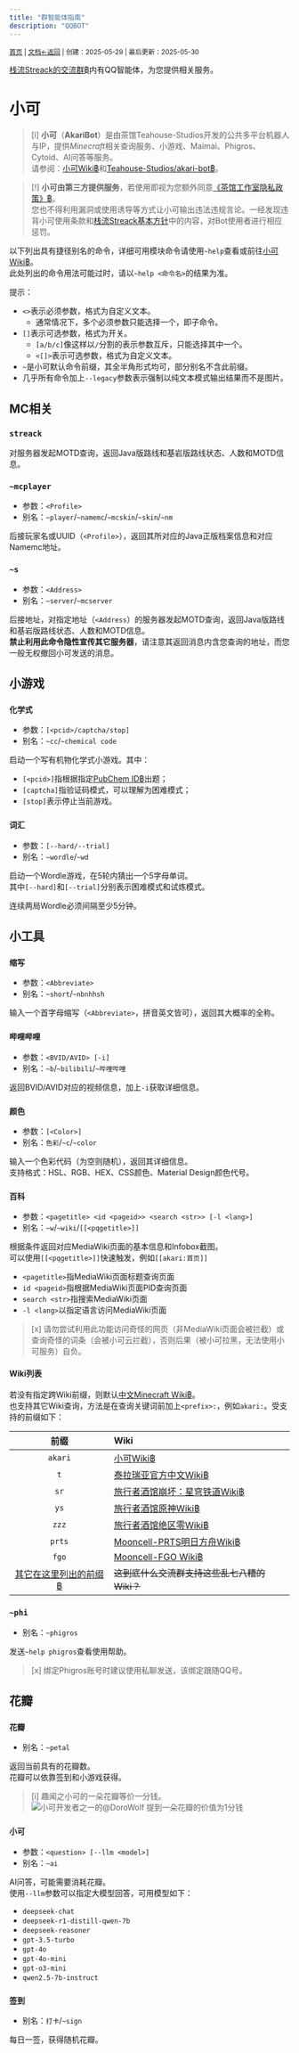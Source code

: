 ```yaml
---
title: "群智能体指南"
description: "QQBOT"
---
```

<small id="old_menu"><a href="/Streack/">首页</a> | <a href="/Streack/doc/">文档</a></small><small><a href="../../">←返回</a> |
 创建：2025-05-29 | 最后更新：2025-05-30</small><br>

[栈流Streack的交流群฿](https://mc.kdxiaoyi.top/Streack/#qqun)内有QQ智能体，为您提供相关服务。

# 小可

> [i] **小可**（**AkariBot**）是由茶馆Teahouse-Studios开发的公共多平台机器人与IP，提供*Minecraft*相关查询服务、小游戏、Maimai、Phigros、Cytoid、AI问答等服务。<br>
> 请参阅：[小可Wiki฿](https://bot.teahouse.team/)和[Teahouse-Studios/akari-bot฿](https://github.com/Teahouse-Studios/akari-bot)。

> [!] **小可由第三方提供服务**，若使用即视为您额外同意[《茶馆工作室隐私政策》฿](https://teahouse.team/privacy/)。<br>
> 您也不得利用漏洞或使用诱导等方式让小可输出违法违规言论。一经发现违背小可使用条款和[栈流Streack基本方针](https://mc.kdxiaoyi.top/Streack/doc/policy/rule)中的内容，对Bot使用者进行相应惩罚。

以下列出具有捷径别名的命令，详细可用模块命令请使用`~help`查看或前往[小可Wiki฿](https://bot.teahouse.team/)。<br>
此处列出的命令用法可能过时，请以`~help <命令名>`的结果为准。

提示：
* `<>`表示必须参数，格式为自定义文本。
  * 通常情况下，多个必须参数只能选择一个，即子命令。
* `[]`表示可选参数，格式为开关。
  * `[a/b/c]`像这样以`/`分割的表示参数互斥，只能选择其中一个。
  * `<[]>`表示可选参数，格式为自定义文本。
* `~`是小可默认命令前缀，其全半角形式均可，部分别名不含此前缀。
* 几乎所有命令加上`--legacy`参数表示强制以纯文本模式输出结果而不是图片。

## MC相关
### `streack`

对服务器发起MOTD查询，返回Java版路线和基岩版路线状态、人数和MOTD信息。

### `~mcplayer`

* 参数：`<Profile>`
* 别名：`~player`/`~namemc`/`~mcskin`/`~skin`/`~nm`

后接玩家名或UUID（`<Profile>`），返回其所对应的Java正版档案信息和对应Namemc地址。

### `~s`

* 参数：`<Address>`
* 别名：`~server`/`~mcserver`

后接地址，对指定地址（`<Address`）的服务器发起MOTD查询，返回Java版路线和基岩版路线状态、人数和MOTD信息。<br>
**禁止利用此命令隐性宣传其它服务器**，请注意其返回消息内含您查询的地址，而您一般无权撤回小可发送的消息。

## 小游戏
### `化学式`

* 参数：`[<pcid>/captcha/stop]`
* 别名：`~cc`/`~chemical code`

启动一个写有机物化学式小游戏。其中：

* `[<pcid>]`指根据指定[PubChem ID฿](https://pubchem.ncbi.nlm.nih.gov/docs/identifier-exchange-service)出题；
* `[captcha]`指验证码模式，可以理解为困难模式；
* `[stop]`表示停止当前游戏。

### `词汇`

* 参数：`[--hard/--trial]`
* 别名：`~wordle`/`~wd`

启动一个Wordle游戏，在5轮内猜出一个5字母单词。<br>
其中`[--hard]`和`[--trial]`分别表示困难模式和试炼模式。<br>

连续两局Wordle必须间隔至少5分钟。

## 小工具
### `缩写`

* 参数：`<Abbreviate>`
* 别名：`~short`/`~nbnhhsh`

输入一个首字母缩写（`<Abbreviate>`，拼音英文皆可），返回其大概率的全称。

### `哔哩哔哩`

* 参数：`<BVID/AVID> [-i]`
* 别名：`~b`/`~bilibili`/`~哔哩哔哩`

返回BVID/AVID对应的视频信息，加上`-i`获取详细信息。

### `颜色`

* 参数：`[<Color>]`
* 别名：`色彩`/`~c`/`~color`

输入一个色彩代码（为空则随机），返回其详细信息。<br>
支持格式：HSL、RGB、HEX、CSS颜色、Material Design颜色代号。

### `百科`

* 参数：`<pagetitle> <id <pageid>> <search <str>> [-l <lang>]`
* 别名：`~w`/`~wiki`/`[[<pqgetitle>]]`

根据条件返回对应MediaWiki页面的基本信息和Infobox截图。<br>
可以使用`[[<pqgetitle>]]`快速触发，例如`[[akari:首页]]`

* `<pagetitle>`指MediaWiki页面标题查询页面
* `id <pageid>`指根据MediaWiki页面PID查询页面
* `search <str>`指搜索MediaWiki页面
* `-l <lang>`以指定语言访问MediaWiki页面

> [x] 请勿尝试利用此功能访问奇怪的网页（非MediaWiki页面会被拦截）或查询奇怪的词条（会被小可云拦截），否则后果（被小可拉黑，无法使用小可服务）自负。

#### Wiki列表
若没有指定跨Wiki前缀，则默认[中文Minecraft Wiki฿](//zh.minecraft.wiki)。<br>
也支持其它Wiki查询，方法是在查询关键词前加上`<prefix>:`，例如`akari:`。受支持的前缀如下：<br>

|前缀|Wiki|
|:-:|:--|
| `akari` | [小可Wiki฿](https://bot.teahouse.team/) |
| `t` | [泰拉瑞亚官方中文Wiki฿](https://terraria.wiki.gg/zh/) |
| `sr` | [旅行者酒馆崩坏：星穹铁道Wiki฿](https://wiki.biligame.com/sr/) |
| `ys` | [旅行者酒馆原神Wiki฿](https://wiki.biligame.com/ys/) |
| `zzz` | [旅行者酒馆绝区零Wiki฿](https://wiki.biligame.com/zzz/) |
| `prts` | [Mooncell-PRTS明日方舟Wiki฿](https://prts.wiki/) |
| `fgo` | [Mooncell-FGO Wiki฿](https://fgo.wiki/) |
| [其它在这里列出的前缀฿](https://zh.minecraft.wiki/w/Special:%E8%B7%A8wiki#%E8%B7%A8wiki%E5%89%8D%E7%BC%80) | ~~这到底什么交流群支持这些乱七八糟的Wiki？~~ |

### `~phi`

* 别名：`~phigros`

发送`~help phigros`查看使用帮助。

> [x] 绑定Phigros账号时建议使用私聊发送，该绑定跟随QQ号。

## 花瓣
### `花瓣`

* 别名：`~petal`

返回当前具有的花瓣数。<br>
花瓣可以依靠签到和小游戏获得。

> [i] 趣闻之小可的一朵花瓣等价一分钱。<br> ![小可开发者之一的@DoroWolf 提到一朵花瓣的价值为1分钱](https://s21.ax1x.com/2025/05/30/pV9Fawj.png "@多洛狼 评价「花瓣」")

### `小可`

* 参数：`<question> [--llm <model>]`
* 别名：`~ai`

AI问答，可能需要消耗花瓣。<br>
使用`--llm`参数可以指定大模型回答，可用模型如下：

* `deepseek-chat`
* `deepseek-r1-distill-qwen-7b`
* `deepseek-reasoner`
* `gpt-3.5-turbo`
* `gpt-4o`
* `gpt-4o-mini`
* `gpt-o3-mini`
* `qwen2.5-7b-instruct`


### `签到`

* 别名：`打卡`/`~sign`

每日一签，获得随机花瓣。

<script src="https://rs.kdxiaoyi.top/res/scripts/js/sober@1.0.6.min.js"></script><script src="https://mc.kdxiaoyi.top/Streack/_page/js/pmd.js"></script><script src="https://rs.kdxiaoyi.top/res/scripts/js/pmd-reRender.min.js"></script>